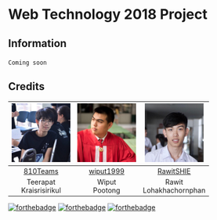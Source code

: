 # Web Technology 2018 Project

## Information
`Coming soon`

## Credits
|<img src="img/team/810teams.jpg" width="120px" height="120px">|<img src="img/team/wiput1999.jpg" width="120px" height="120px">|<img src="img/team/rawitshie.jpg" width="120px" height="120px">|
|:---:|:---:|:---:|
|[810Teams](https://github.com/810Teams)|[wiput1999](https://github.com/wiput1999)|[RawitSHIE](https://github.com/RawitSHIE)|
|Teerapat<br>Kraisrisirikul|Wiput<br>Pootong|Rawit<br>Lohakhachornphan|

[![forthebadge](https://forthebadge.com/images/badges/made-with-javascript.svg)](https://forthebadge.com)
[![forthebadge](https://forthebadge.com/images/badges/built-by-developers.svg)](https://forthebadge.com)
[![forthebadge](https://forthebadge.com/images/badges/built-with-love.svg)](https://forthebadge.com)